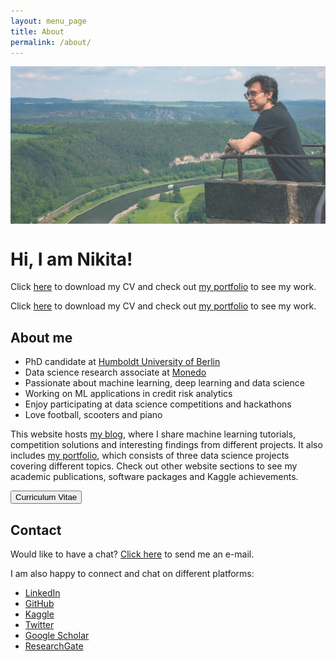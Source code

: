 ```yaml
---
layout: menu_page
title: About
permalink: /about/
---
```


<link rel="stylesheet" href="path/to/font-awesome/css/font-awesome.min.css">

<link href="https://emoji-css.afeld.me/emoji.css" rel="stylesheet">

<div class="container">
  <div style="width:100%;height:0; padding-top:50%;position:relative;">
    <img src="../images/menu/photo_about.jpg" style="width:100%; opacity:0.8; position:absolute; top:0; left:0">
  </div>  
  <div class="content">
    <h1>Hi, I am Nikita!</h1>
    <p><span class="cover-desc" style="color:var(--page-desc-color)">Click <a href="https://kozodoi.me/cv.pdf">here</a> to download my CV and check out <a href="https://kozodoi.me/portfolio/">my portfolio</a> to see my work.</span></p>
  </div>
</div>

<p><span class="page-desc">Click <a href="https://kozodoi.me/cv.pdf">here</a> to download my CV and check out <a href="https://kozodoi.me/portfolio/">my portfolio</a> to see my work.</span></p>


## About me

- <i class="em em-books" aria-role="presentation" aria-label="BOOKS"></i> PhD candidate at [Humboldt University of Berlin](https://www.wiwi.hu-berlin.de/en/Professorships/bwl/wi/personen-en/nikita-kozodoi-m-sc/nikita-kozodoi-m-sc)
- <i class="em em-computer" aria-role="presentation" aria-label="PERSONAL COMPUTER"></i> Data science research associate at [Monedo](https://www.monedo.com)
- <i class="em em-robot_face" aria-role="presentation" aria-label="ROBOT FACE"></i> Passionate about machine learning, deep learning and data science
- <i class="em em-moneybag" aria-role="presentation" aria-label="MONEY BAG"></i> Working on ML applications in credit risk analytics
- <i class="em em-sports_medal" aria-role="presentation" aria-label="SPORTS MEDAL"></i> Enjoy participating at data science competitions and hackathons
- <i class="em em-jigsaw" aria-role="presentation" aria-label="JIGSAW PUZZLE PIECE"></i> Love football, scooters and piano

This website hosts [my blog](https://kozodoi.me), where I share machine learning tutorials, competition solutions and interesting findings from different projects. It also includes [my portfolio](https://kozodoi.me/portfolio/), which consists of three data science projects covering different topics. Check out other website sections to see my academic publications, software packages and Kaggle achievements.

<button class="btn" onclick="window.open('https://kozodoi.me/cv.pdf')"><i class="fas fa-download"></i>  Curriculum Vitae</button>


## Contact

Would like to have a chat? <a href="mailto:n.kozodoi@icloud.com">Click here</a> to send me an e-mail.

I am also happy to connect and chat on different platforms:

<ul>
  <li><a href="https://www.linkedin.com/in/kozodoi">LinkedIn</a></li>
  <li><a href="https://github.com/kozodoi">GitHub</a></li>
  <li><a href="https://www.kaggle.com/kozodoi">Kaggle</a></li>
  <li><a href="https://twitter.com/n_kozodoi">Twitter</a></li>
  <li><a href="https://scholar.google.com/citations?user=58tMuD0AAAAJ&amp;hl=en">Google Scholar</a></li>
  <li><a href="https://www.researchgate.net/profile/Nikita_Kozodoi">ResearchGate</a></li>
</ul>
